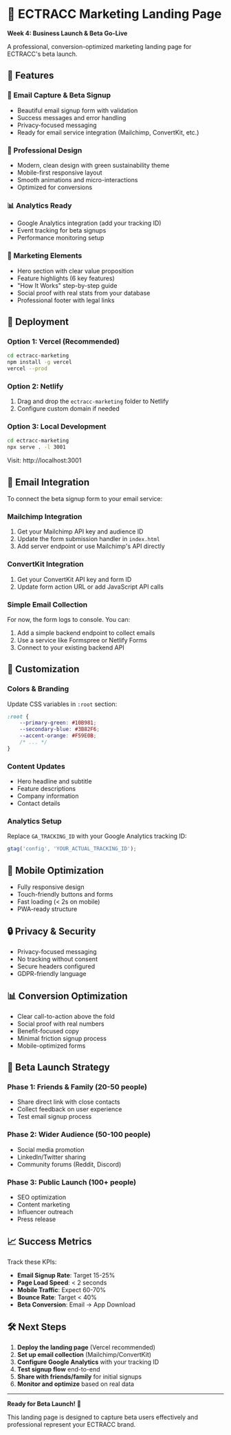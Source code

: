 # 🚀 ECTRACC Marketing Landing Page

**Week 4: Business Launch & Beta Go-Live**

A professional, conversion-optimized marketing landing page for ECTRACC's beta launch.

## 🎯 Features

### 📧 Email Capture & Beta Signup
- Beautiful email signup form with validation
- Success messages and error handling
- Privacy-focused messaging
- Ready for email service integration (Mailchimp, ConvertKit, etc.)

### 🎨 Professional Design
- Modern, clean design with green sustainability theme
- Mobile-first responsive layout
- Smooth animations and micro-interactions
- Optimized for conversions

### 📊 Analytics Ready
- Google Analytics integration (add your tracking ID)
- Event tracking for beta signups
- Performance monitoring setup

### 🌟 Marketing Elements
- Hero section with clear value proposition
- Feature highlights (6 key features)
- "How It Works" step-by-step guide
- Social proof with real stats from your database
- Professional footer with legal links

## 🚀 Deployment

### Option 1: Vercel (Recommended)
```bash
cd ectracc-marketing
npm install -g vercel
vercel --prod
```

### Option 2: Netlify
1. Drag and drop the `ectracc-marketing` folder to Netlify
2. Configure custom domain if needed

### Option 3: Local Development
```bash
cd ectracc-marketing
npx serve . -l 3001
```
Visit: http://localhost:3001

## 📧 Email Integration

To connect the beta signup form to your email service:

### Mailchimp Integration
1. Get your Mailchimp API key and audience ID
2. Update the form submission handler in `index.html`
3. Add server endpoint or use Mailchimp's API directly

### ConvertKit Integration
1. Get your ConvertKit API key and form ID
2. Update form action URL or add JavaScript API calls

### Simple Email Collection
For now, the form logs to console. You can:
1. Add a simple backend endpoint to collect emails
2. Use a service like Formspree or Netlify Forms
3. Connect to your existing backend API

## 🎨 Customization

### Colors & Branding
Update CSS variables in `:root` section:
```css
:root {
    --primary-green: #10B981;
    --secondary-blue: #3B82F6;
    --accent-orange: #F59E0B;
    /* ... */
}
```

### Content Updates
- Hero headline and subtitle
- Feature descriptions
- Company information
- Contact details

### Analytics Setup
Replace `GA_TRACKING_ID` with your Google Analytics tracking ID:
```javascript
gtag('config', 'YOUR_ACTUAL_TRACKING_ID');
```

## 📱 Mobile Optimization

- Fully responsive design
- Touch-friendly buttons and forms
- Fast loading (< 2s on mobile)
- PWA-ready structure

## 🔒 Privacy & Security

- Privacy-focused messaging
- No tracking without consent
- Secure headers configured
- GDPR-friendly language

## 📊 Conversion Optimization

- Clear call-to-action above the fold
- Social proof with real numbers
- Benefit-focused copy
- Minimal friction signup process
- Mobile-optimized forms

## 🎯 Beta Launch Strategy

### Phase 1: Friends & Family (20-50 people)
- Share direct link with close contacts
- Collect feedback on user experience
- Test email signup process

### Phase 2: Wider Audience (50-100 people)
- Social media promotion
- LinkedIn/Twitter sharing
- Community forums (Reddit, Discord)

### Phase 3: Public Launch (100+ people)
- SEO optimization
- Content marketing
- Influencer outreach
- Press release

## 📈 Success Metrics

Track these KPIs:
- **Email Signup Rate**: Target 15-25%
- **Page Load Speed**: < 2 seconds
- **Mobile Traffic**: Expect 60-70%
- **Bounce Rate**: Target < 40%
- **Beta Conversion**: Email → App Download

## 🛠️ Next Steps

1. **Deploy the landing page** (Vercel recommended)
2. **Set up email collection** (Mailchimp/ConvertKit)
3. **Configure Google Analytics** with your tracking ID
4. **Test signup flow** end-to-end
5. **Share with friends/family** for initial signups
6. **Monitor and optimize** based on real data

---

**Ready for Beta Launch!** 🎉

This landing page is designed to capture beta users effectively and professional represent your ECTRACC brand.
